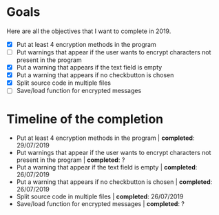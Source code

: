 # Goals

Here are all the objectives that I want to complete in 2019.

- [x] Put at least 4 encryption methods in the program
- [ ] Put warnings that appear if the user wants to encrypt characters not present in the program  
- [x] Put a warning that appears if the text field is empty
- [x] Put a warning that appears if no checkbutton is chosen
- [x] Split source code in multiple files
- [ ] Save/load function for encrypted messages

# Timeline of the completion

- Put at least 4 encryption methods in the program | **completed**: 29/07/2019
- Put warnings that appear if the user wants to encrypt characters not present in the program | **completed**: ?
- Put a warning that appear if the text field is empty | **completed**: 26/07/2019
- Put a warning that appears if no checkbutton is chosen | **completed**: 26/07/2019
- Split source code in multiple files | **completed**: 26/07/2019
- Save/load function for encrypted messages | **completed**: ?
